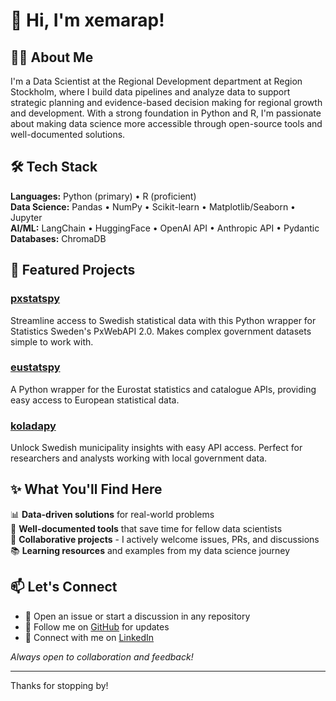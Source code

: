 # 👋 Hi, I'm xemarap!

## 👨‍💻 About Me
I'm a Data Scientist at the Regional Development department at Region Stockholm, where I build data pipelines and analyze data to support strategic planning and evidence-based decision making for regional growth and development. With a strong foundation in Python and R, I'm passionate about making data science more accessible through open-source tools and well-documented solutions.

## 🛠️ Tech Stack
**Languages:** Python (primary) • R (proficient)  
**Data Science:** Pandas • NumPy • Scikit-learn • Matplotlib/Seaborn • Jupyter  
**AI/ML:** LangChain • HuggingFace • OpenAI API • Anthropic API • Pydantic  
**Databases:** ChromaDB  

## 🚀 Featured Projects

### [pxstatspy](https://github.com/xemarap/pxstatspy)
Streamline access to Swedish statistical data with this Python wrapper for Statistics Sweden's PxWebAPI 2.0. Makes complex government datasets simple to work with.

### [eustatspy](https://github.com/xemarap/eustatspy)
A Python wrapper for the Eurostat statistics and catalogue APIs, providing easy access to European statistical data.

### [koladapy](https://github.com/xemarap/koladapy)  
Unlock Swedish municipality insights with easy API access. Perfect for researchers and analysts working with local government data.

## ✨ What You'll Find Here
📊 **Data-driven solutions** for real-world problems  
🔧 **Well-documented tools** that save time for fellow data scientists  
🤝 **Collaborative projects** - I actively welcome issues, PRs, and discussions  
📚 **Learning resources** and examples from my data science journey

## 📫 Let's Connect
- 💬 Open an issue or start a discussion in any repository
- 🐙 Follow me on [GitHub](https://github.com/xemarap) for updates
- 💼 Connect with me on [LinkedIn](https://www.linkedin.com/in/emanuelraptis/)

*Always open to collaboration and feedback!*

---
Thanks for stopping by!
